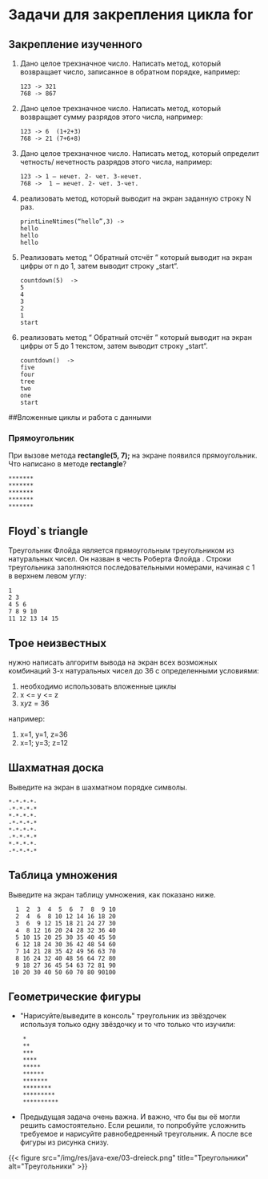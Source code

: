 # Задачи для закрепления цикла for

## Закрепление изученного

1. Дано целое трехзначное число. Написать метод, который возвращает число, записанное в обратном порядке, например: 
    ```
    123 -> 321
    768 -> 867
    ```
2. Дано целое трехзначное число. Написать метод, который возвращает сумму разрядов этого числа, например:
    ```
    123 -> 6  (1+2+3)
    768 -> 21 (7+6+8)
    ```
3. Дано целое трехзначное число. Написать метод, который определит четность/ нечетность разрядов этого числа, например: 
    ```
    123 -> 1 – нечет. 2- чет. 3-нечет.
    768 ->  1 – нечет. 2- чет. 3-чет.
    ```
4. реализовать метод, который выводит на экран заданную строку N раз.
    ```
    printLineNtimes(“hello”,3) -> 
    hello
    hello
    hello 
    ```
5. Реализовать метод “ Обратный отсчёт ” который выводит на экран цифры от n до 1, затем выводит строку „start“.
    ```
    countdown(5)  -> 
    5
    4
    3
    2
    1
    start
    ```
6. реализовать метод “ Обратный отсчёт ” который выводит на экран цифры от 5 до 1 текстом, затем выводит строку „start“.
    ```
    countdown()  -> 
    five
    four
    tree
    two
    one
    start
    ```
   
##Вложенные циклы и работа с данными

### Прямоугольник

При вызове метода **rectangle(5, 7);** на экране появился прямоугольник. Что написано в методе **rectangle**?

```code
*******
*******
*******
*******
*******
```
	
## Floyd`s triangle

Треугольник Флойда является прямоугольным треугольником из натуральных чисел. Он назван в честь Роберта Флойда . Строки треугольника заполняются последовательными номерами, начиная с 1 в верхнем левом углу:

```code
1
2 3
4 5 6
7 8 9 10
11 12 13 14 15  
```

## Трое неизвестных

нужно написать алгоритм вывода на экран всех возможных комбинаций 3-х натуральных чисел до 36 с определенными условиями:

1) необходимо использовать вложенные циклы
2) x <= y <= z
3) x*y*z = 36

например: 
1) x=1, y=1, z=36
2) x=1; y=3; z=12

## Шахматная доска

Выведите на экран в шахматном порядке символы.

```code
*-*-*-*-
-*-*-*-*
*-*-*-*-
-*-*-*-*
*-*-*-*-
-*-*-*-*
*-*-*-*-
-*-*-*-*
```

## Таблица умножения

Выведите на экран таблицу умножения, как показано ниже.

```code
  1  2  3  4  5  6  7  8  9 10
  2  4  6  8 10 12 14 16 18 20
  3  6  9 12 15 18 21 24 27 30
  4  8 12 16 20 24 28 32 36 40
  5 10 15 20 25 30 35 40 45 50
  6 12 18 24 30 36 42 48 54 60
  7 14 21 28 35 42 49 56 63 70
  8 16 24 32 40 48 56 64 72 80
  9 18 27 36 45 54 63 72 81 90
 10 20 30 40 50 60 70 80 90100
```

## Геометрические фигуры

- "Нарисуйте/выведите в консоль" треугольник из звёздочек используя только одну звёздочку и то что только что изучили:
```code
    *
    **
    ***
    ****
    *****
    ******
    *******
    ********
    *********
    **********
```

- Предыдущая задача очень важна. И важно, что бы вы её могли решить самостоятельно. Если решили, то попробуйте усложнить требуемое и нарисуйте равнобедренный треугольник. А после все фигуры из рисунка снизу.

{{< figure src="/img/res/java-exe/03-dreieck.png" title="Треугольники" alt="Треугольники" >}}

